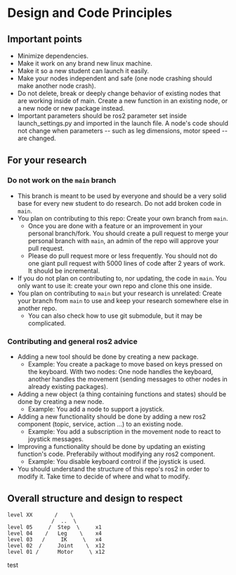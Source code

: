 # Design and Code Principles

## Important points

- Minimize dependencies.
- Make it work on any brand new linux machine.
- Make it so a new student can launch it easily.
- Make your nodes independent and safe (one node crashing should make another node crash).
- Do not delete, break or deeply change behavior of existing nodes that are working inside of main. 
Create a new function in an existing node, or a new node or new package instead.
- Important parameters should be ros2 parameter set inside launch_settings.py and imported in the launch file. 
A node's code should not change when parameters -- such as leg dimensions, motor speed -- are changed.

## For your research

### Do not work on the `main` branch

- This branch is meant to be used by everyone and should be a very solid base for every new student to do research.
Do not add broken code in `main`.
- You plan on contributing to this repo: Create your own branch from `main`.
  - Once you are done with a feature or an improvement in your personal branch/fork. You should create a pull 
request to merge your personal branch with `main`, an admin of the repo will approve your pull request.
  - Please do pull request more or less frequently. 
You should not do one giant pull request with 5000 lines of code after 2 years of work. It should be incremental.
- If you do not plan on contributing to, nor updating, the code in `main`. You only want to use it: create your own repo and clone this one inside.
- You plan on contributing to `main` but your research is unrelated: Create your branch from `main` to use 
and keep your research somewhere else in another repo.
  - You can also check how to use git submodule, but it may be complicated.

### Contributing and general ros2 advice

- Adding a new tool should be done by creating a new package.
  - Example: You create a package to move based on keys pressed on the keyboard. With two nodes: 
  One node handles the keyboard, another handles the movement (sending messages to other nodes in already existing packages). 
- Adding a new object (a thing containing functions and states) should be done by creating a new node.
  - Example: You add a node to support a joystick.
- Adding a new functionality should be done by adding a new ros2 component (topic, service, action ...) to an existing node.
  - Example: You add a subscription in the movement node to react to joystick messages.
- Improving a functionality should be done by updating an existing function's code. Preferabily without modifying any ros2 component.
  - Example: You disable keyboard control if the joystick is used.
- You should understand the structure of this repo's ros2 in order to modify it.
  Take time to decide of where and what to modify.

## Overall structure and design to respect 

```  
level XX       /    \      
              /  ..  \     
level 05     /  Step  \     x1
level 04    /   Leg    \    x4
level 03   /     IK     \   x4
level 02  /     Joint    \  x12
level 01 /      Motor     \ x12
```

test
